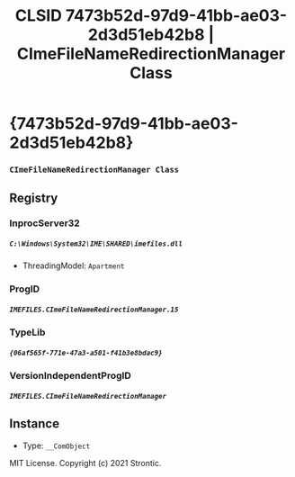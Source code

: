 ﻿---
title: "CLSID 7473b52d-97d9-41bb-ae03-2d3d51eb42b8 | CImeFileNameRedirectionManager Class"
excerpt: What is COM-Object CLSID 7473b52d-97d9-41bb-ae03-2d3d51eb42b8?
---

# {7473b52d-97d9-41bb-ae03-2d3d51eb42b8}

### `CImeFileNameRedirectionManager Class`

## Registry


### InprocServer32

##### `C:\Windows\System32\IME\SHARED\imefiles.dll`
* ThreadingModel: `Apartment`

### ProgID

##### `IMEFILES.CImeFileNameRedirectionManager.15`

### TypeLib

##### `{06af565f-771e-47a3-a501-f41b3e8bdac9}`

### VersionIndependentProgID

##### `IMEFILES.CImeFileNameRedirectionManager`

## Instance

* Type: `__ComObject`

MIT License. Copyright (c) 2021 Strontic.


